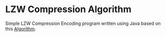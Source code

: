 # LZW Compression Algorithm

Simple LZW Compression Encoding program written using Java based on this [Algorithm](https://github.com/rossliam2212/LZWCompressionAlgorithm/blob/master/Encoding%20Algorithm.txt).
